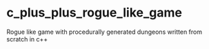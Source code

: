 # c_plus_plus_rogue_like_game
Rogue like game with procedurally generated dungeons written from scratch in c++
